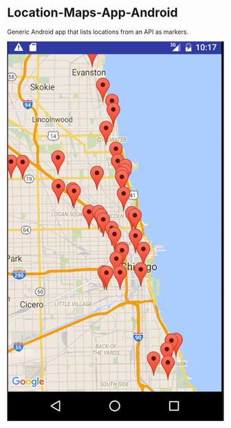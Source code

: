# Location-Maps-App-Android
Generic Android app that lists locations from an API as markers.

![maps_screen.png](maps_screen.png)
